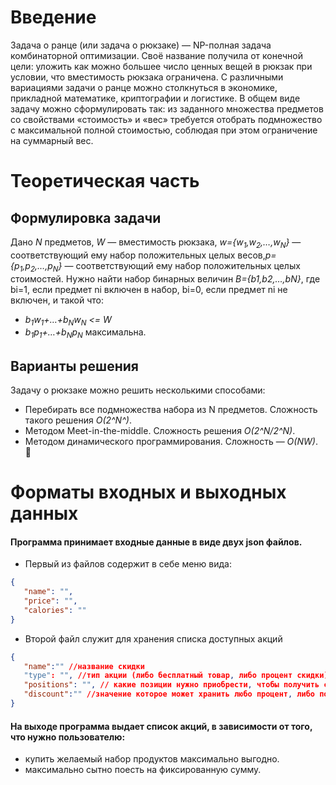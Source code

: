 # Введение

Задача о ранце (или задача о рюкзаке) — NP-полная задача комбинаторной оптимизации. Своё название получила от конечной цели: уложить как можно большее число ценных вещей в рюкзак при условии, что вместимость рюкзака ограничена. С различными вариациями задачи о ранце можно столкнуться в экономике, прикладной математике, криптографии и логистике.
В общем виде задачу можно сформулировать так: из заданного множества предметов со свойствами «стоимость» и «вес» требуется отобрать подмножество с максимальной полной стоимостью, соблюдая при этом ограничение на суммарный вес.

# Теоретическая часть
## Формулировка задачи

Дано *N* предметов, *W* — вместимость рюкзака, *w={*w<sub>1</sub>*,w<sub>2</sub>,…,w<sub>N</sub>}*  — соответствующий ему набор положительных целых весов,*p={p<sub>1</sub>,p<sub>2</sub>,…,p<sub>N</sub>}* — соответствующий ему набор положительных целых стоимостей. Нужно найти набор бинарных величин  *B={b1,b2,…,bN}*, где  bi=1, если предмет ni включен в набор, bi=0, если предмет  ni не  включен, и такой что:
 - *b<sub>1</sub>w<sub>1</sub>+…+b<sub>N</sub>w<sub>N</sub> <= W*
 - *b<sub>1</sub>p<sub>1</sub>+…+b<sub>N</sub>p<sub>N</sub>* максимальна.
   

## Варианты решения	
Задачу о рюкзаке можно решить несколькими способами:
- Перебирать все подмножества набора из N предметов. Сложность такого решения *O(2^N^)*.
- Методом Meet-in-the-middle. Сложность решения  *O(2^N/2^N)*.
- Методом динамического программирования. Сложность —  *O(NW)*.

# Форматы входных и выходных данных
    

#### Программа принимает входные данные в виде двух json файлов. 
 - Первый из файлов содержит в себе меню вида:
 ```json
{
    "name": "", 
    "price": "",
    "calories": ""
}
 ```
 - Второй файл служит для хранения списка доступных акций
 ```json
{
	"name":"" //название скидки
    "type": "", //тип акции (либо бесплатный товар, либо процент скидки)
    "positions": "", // какие позиции нужно приобрести, чтобы получить скидку
    "discount":"" //значение которое может хранить любо процент, либо позицию бесплатного товара
}
 ```

#### На выходе программа выдает список акций, в зависимости от того, что нужно пользователю:
- купить желаемый набор продуктов максимально выгодно. 
- максимально сытно поесть на фиксированную сумму.

